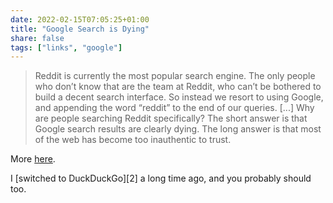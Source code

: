 ```yaml
---
date: 2022-02-15T07:05:25+01:00
title: "Google Search is Dying"
share: false
tags: ["links", "google"]
---
```

> Reddit is currently the most popular search engine. The only people who don’t
> know that are the team at Reddit, who can’t be bothered to build a decent
> search interface. So instead we resort to using Google, and appending the
> word “reddit” to the end of our queries. [...] Why are people searching
> Reddit specifically? The short answer is that Google search results are
> clearly dying. The long answer is that most of the web has become too
> inauthentic to trust.

More [here](https://dkb.io/post/google-search-is-dying).

I [switched to DuckDuckGo][2] a long time ago, and you probably should too.

